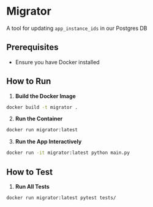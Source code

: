 # Migrator
A tool for updating `app_instance_ids` in our Postgres DB

## Prerequisites
- Ensure you have Docker installed

## How to Run

1. **Build the Docker Image**
```bash
docker build -t migrator .
```
2. **Run the Container**
```bash
docker run migrator:latest
```
3. **Run the App Interactively**
```bash
docker run -it migrator:latest python main.py
```

## How to Test
1. **Run All Tests**
```bash
docker run migrator:latest pytest tests/
```
